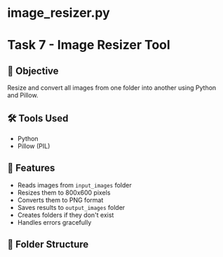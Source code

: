# image_resizer.py
# Task 7 - Image Resizer Tool

## 📌 Objective
Resize and convert all images from one folder into another using Python and Pillow.

## 🛠 Tools Used
- Python
- Pillow (PIL)

## 🔧 Features
- Reads images from `input_images` folder
- Resizes them to 800x600 pixels
- Converts them to PNG format
- Saves results to `output_images` folder
- Creates folders if they don't exist
- Handles errors gracefully

## 📂 Folder Structure
